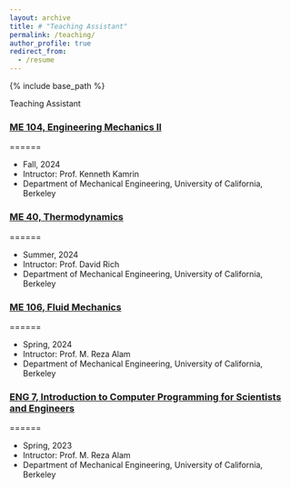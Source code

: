 ```yaml
---
layout: archive
title: # "Teaching Assistant"
permalink: /teaching/
author_profile: true
redirect_from:
  - /resume
---
```


{% include base_path %}

Teaching Assistant


### [ME 104, Engineering Mechanics II](https://classes.berkeley.edu/content/2024-fall-meceng-104-001-lec-001)
======
* Fall, 2024
* Intructor: Prof. Kenneth Kamrin
* Department of Mechanical Engineering, University of California, Berkeley

### [ME 40, Thermodynamics](https://classes.berkeley.edu/content/2024-summer-meceng-40-101-dis-101)
======
* Summer, 2024
* Intructor: Prof. David Rich
* Department of Mechanical Engineering, University of California, Berkeley

### [ME 106, Fluid Mechanics](https://classes.berkeley.edu/content/2024-spring-meceng-106-101-dis-101)
======
* Spring, 2024
* Intructor: Prof. M. Reza Alam
* Department of Mechanical Engineering, University of California, Berkeley

### [ENG 7, Introduction to Computer Programming for Scientists and Engineers](https://classes.berkeley.edu/content/2023-spring-engin-7-020-lab-020)
======
* Spring, 2023
* Intructor: Prof. M. Reza Alam
* Department of Mechanical Engineering, University of California, Berkeley


